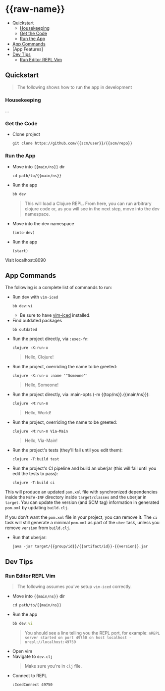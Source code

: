 # {{raw-name}}

- [Quickstart]
  - [Housekeeping]
  - [Get the Code]
  - [Run the App]
- [App Commands]
- [App Features]
- [Dev Tips]
  - [Run Editor REPL Vim]


## Quickstart

> The following shows how to run the app in development

### Housekeeping

...

### Get the Code

- Clone project
  ```
  git clone https://github.com/{{scm/user}}/{{scm/repo}}
  ```

### Run the App


- Move into `{{main/ns}}` dir
  ```command
  cd path/to/{{main/ns}}
  ```
- Run the app
  ```clojure
  bb dev
  ```
  > This will load a Clojure REPL. From here, you can run arbitrary clojure
  > code or, as you will see in the next step, move into the dev namespace.
- Move into the dev namespace
  ```command
  (into-dev)
  ```
- Run the app
  ```command
  (start)
  ```

Visit localhost:8090


## App Commands

The following is a complete list of commands to run:

- Run dev with `vim-iced`
  ```command
  bb dev:vi
  ```
  - Be sure to have [vim-iced] installed.
- Find outdated packages
  ```command
  bb outdated
  ```
- Run the project directly, via `:exec-fn`:
  ```command
  clojure -X:run-x
  ```
  > Hello, Clojure!
- Run the project, overriding the name to be greeted:
  ```command
  clojure -X:run-x :name '"Someone"'
  ```
  > Hello, Someone!
- Run the project directly, via :main-opts (-m {{top/ns}}.{{main/ns}}):
  ```command
  clojure -M:run-m
  ```
  > Hello, World!
- Run the project, overriding the name to be greeted:
  ```command
  clojure -M:run-m Via-Main
  ```
  > Hello, Via-Main!
- Run the project's tests (they'll fail until you edit them):
  ```command
  clojure -T:build test
  ```
- Run the project's CI pipeline and build an uberjar (this will fail until you edit the tests to pass):
  ```command
  clojure -T:build ci
  ```

This will produce an updated `pom.xml` file with synchronized dependencies inside the `META-INF`
directory inside `target/classes` and the uberjar in `target`. You can update the version (and SCM tag)
information in generated `pom.xml` by updating `build.clj`.

If you don't want the `pom.xml` file in your project, you can remove it. The `ci` task will
still generate a minimal `pom.xml` as part of the `uber` task, unless you remove `version`
from `build.clj`.

- Run that uberjar:
  ```command
  java -jar target/{{group/id}}/{{artifact/id}}-{{version}}.jar
  ```

## Dev Tips

### Run Editor REPL Vim

> The following assumes you've setup `vim-iced` correctly.

- Move into `{{main/ns}}` dir
  ```command
  cd path/to/{{main/ns}}
  ```
- Run the app
  ```clojure
  bb dev:vi
  ```
  > You should see a line telling you the REPL port, for example:
  > `nREPL server started on port 49750 on host localhost - nrepl://localhost:49750`
- Open vim
- Navigate to `dev.clj`
  > Make sure you're in `clj` file.
- Connect to REPL
  ```bash
  :IcedConnect 49750
  ```

[Quickstart]: #quickstart
[Housekeeping]: #housekeeping
[Get the Code]: #get-the-code
[Run the App]: #run-the-app
[App Commands]: #app-commands
[Dev Tips]: #dev-tips
[Run Editor REPL Vim]: #run-editor-repl-vim
[Todo]: #todo

[vim-iced]: https://github.com/liquidz/vim-iced
